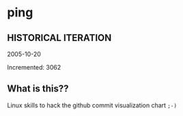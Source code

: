 # ping

## HISTORICAL ITERATION
2005-10-20

Incremented: 3062

## What is this?? 
Linux skills to hack the github commit visualization chart `;-)`
